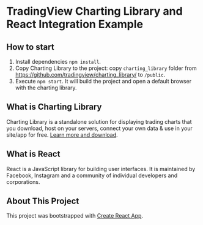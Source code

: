 # TradingView Charting Library and React Integration Example

## How to start

1. Install dependencies `npm install`.
1. Copy Charting Library to the project: copy `charting_library` folder from https://github.com/tradingview/charting_library/ to `/public`.
1. Execute `npm start`. It will build the project and open a default browser with the charting library.

## What is Charting Library

Charting Library is a standalone solution for displaying trading charts that you download, host on your servers, connect your own data & use in your site/app for free. [Learn more and download](https://www.tradingview.com/HTML5-stock-forex-bitcoin-charting-library/).

## What is React

React is a JavaScript library for building user interfaces. It is maintained by Facebook, Instagram and a community of individual developers and corporations.

## About This Project

This project was bootstrapped with [Create React App](https://github.com/facebookincubator/create-react-app).